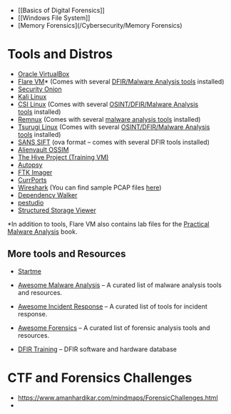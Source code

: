 + [[Basics of Digital Forensics]]
+ [[Windows File System]]
+ [Memory Forensics](/Cybersecurity/Memory Forensics)


# Tools and Distros
-  [Oracle VirtualBox](https://www.virtualbox.org/)
-   [Flare VM](https://www.fireeye.com/blog/threat-research/2017/07/flare-vm-the-windows-malware.html)* (Comes with several [DFIR/Malware Analysis tools](https://github.com/fireeye/flare-vm) installed)
-   [Security Onion](https://securityonion.net/)
-   [Kali Linux](https://www.kali.org/)
-   [CSI Linux](https://csilinux.com/) (Comes with several [OSINT/DFIR/Malware Analysis tools](https://csilinux.com/features.html) installed)
-   [Remnux](https://remnux.org/) (Comes with several [malware analysis tools](https://zeltser.com/remnux-tools-list/) installed)
-   [Tsurugi Linux](https://tsurugi-linux.org/) (Comes with several [OSINT/DFIR/Malware Analysis tools](https://tsurugi-linux.org/documentation_tsurugi_linux_tools_listing.php#) installed)
-   [SANS SIFT](https://digital-forensics.sans.org/community/downloads) (ova format – comes with several DFIR tools installed)
-   [Alienvault OSSIM](https://cybersecurity.att.com/products/ossim)
-   [The Hive Project (Training VM)](https://github.com/TheHive-Project/TheHiveDocs/blob/master/training-material.md)
-   [Autopsy](https://www.sleuthkit.org/autopsy/)
-   [FTK Imager](https://accessdata.com/product-download)
-   [CurrPorts](https://www.nirsoft.net/utils/cports.html)
-   [Wireshark](https://www.wireshark.org/) (You can find sample PCAP files [here](https://wiki.wireshark.org/SampleCaptures))
-   [Dependency Walker](http://www.dependencywalker.com/)
-   [pestudio](https://www.winitor.com/)
-   [Structured Storage Viewer](https://www.mitec.cz/ssv.html)

*In addition to tools, Flare VM also contains lab files for the [Practical Malware Analysis](https://nostarch.com/malware) book.

## More tools and Resources
- [Startme](https://start.me/p/q6mw4Q/forensics)
- [Awesome Malware Analysis](https://github.com/rshipp/awesome-malware-analysis) – A curated list of malware analysis tools and resources.

- [Awesome Incident Response](https://github.com/meirwah/awesome-incident-response) – A curated list of tools for incident response.

- [Awesome Forensics](https://github.com/Cugu/awesome-forensics) – A curated list of forensic analysis tools and resources.

- [DFIR Training](https://www.dfir.training/tools-sw-hw) – DFIR software and hardware database

# CTF and Forensics Challenges
- https://www.amanhardikar.com/mindmaps/ForensicChallenges.html
- 
